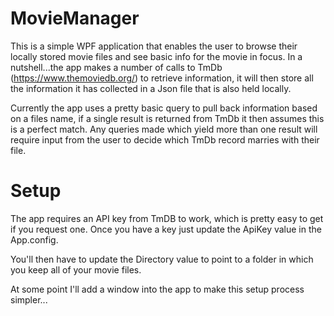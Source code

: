 # MovieManager

This is a simple WPF application that enables the user to browse their locally stored movie files and see basic info for the movie in focus. In a nutshell...the app makes a number of calls to TmDb (https://www.themoviedb.org/) to retrieve information, it will then store all the information it has collected in a Json file that is also held locally.

Currently the app uses a pretty basic query to pull back information based on a files name, if a single result is returned from TmDb it then assumes this is a perfect match. Any queries made which yield more than one result will require input from the user to decide which TmDb record marries with their file.

# Setup
The app requires an API key from TmDB to work, which is pretty easy to get if you request one. Once you have a key just update the ApiKey value in the App.config.

You'll then have to update the Directory value to point to a folder in which you keep all of your movie files.

At some point I'll add a window into the app to make this setup process simpler...
